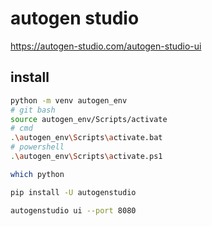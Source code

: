 # autogen studio

<https://autogen-studio.com/autogen-studio-ui>

## install

```sh
python -m venv autogen_env
# git bash
source autogen_env/Scripts/activate
# cmd
.\autogen_env\Scripts\activate.bat
# powershell
.\autogen_env\Scripts\activate.ps1

which python
```

```sh
pip install -U autogenstudio
```

```sh
autogenstudio ui --port 8080
```
